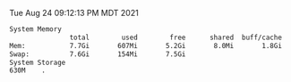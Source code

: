 Tue Aug 24 09:12:13 PM MDT 2021
```bash
System Memory
               total        used        free      shared  buff/cache   available
Mem:           7.7Gi       607Mi       5.2Gi       8.0Mi       1.8Gi       6.8Gi
Swap:          7.6Gi       154Mi       7.5Gi
System Storage
630M	.
```
```bash
